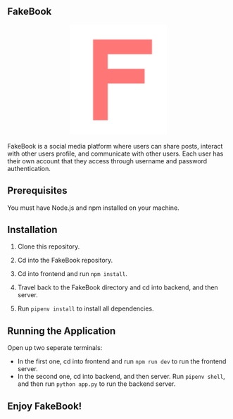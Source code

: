 ## FakeBook

<div style="text-align:center">
  <img src="./frontend/images/FakeBook_logo.png" alt="fakebook_logo" height="250"/>
</div>

FakeBook is a social media platform where users can share posts, interact with other users profile, and communicate with other users. Each user has their own account that they access through username and password authentication.

## Prerequisites

You must have Node.js and npm installed on your machine.

## Installation

1. Clone this repository.

2. Cd into the FakeBook repository.

3. Cd into frontend and run `npm install`.

4. Travel back to the FakeBook directory and cd into backend, and then server.

3. Run `pipenv install` to install all dependencies.

## Running the Application

Open up two seperate terminals:

* In the first one, cd into frontend and run `npm run dev` to run the frontend server.
* In the second one, cd into backend, and then server. Run `pipenv shell`, and then run `python app.py` to run the backend server.

## Enjoy FakeBook!
